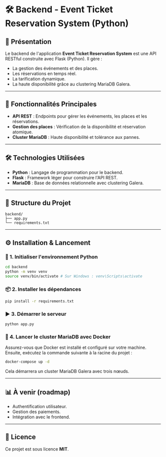# 🛠️ Backend - Event Ticket Reservation System (Python)

## 📌 Présentation

Le backend de l'application **Event Ticket Reservation System** est une API RESTful construite avec Flask (Python). Il gère :

- La gestion des événements et des places.
- Les réservations en temps réel.
- La tarification dynamique.
- La haute disponibilité grâce au clustering MariaDB Galera.

---

## 🚀 Fonctionnalités Principales

- **API REST** : Endpoints pour gérer les événements, les places et les réservations.
- **Gestion des places** : Vérification de la disponibilité et réservation atomique.
- **Cluster MariaDB** : Haute disponibilité et tolérance aux pannes.

---

## 🛠️ Technologies Utilisées

- **Python** : Langage de programmation pour le backend.
- **Flask** : Framework léger pour construire l'API REST.
- **MariaDB** : Base de données relationnelle avec clustering Galera.

---

## 📁 Structure du Projet

```
backend/
├── app.py
└── requirements.txt
```

---

## ⚙️ Installation & Lancement

### 🔁 1. Initialiser l'environnement Python

```bash
cd backend
python -m venv venv
source venv/bin/activate # Sur Windows : venv\Scripts\activate
```

### 📦 2. Installer les dépendances

```bash
pip install -r requirements.txt
```

### ▶️ 3. Démarrer le serveur

```bash
python app.py
```

### 🐳 4. Lancer le cluster MariaDB avec Docker

Assurez-vous que Docker est installé et configuré sur votre machine. Ensuite, exécutez la commande suivante à la racine du projet :

```bash
docker-compose up -d
```

Cela démarrera un cluster MariaDB Galera avec trois nœuds.

---

## 📊 À venir (roadmap)

- Authentification utilisateur.
- Gestion des paiements.
- Intégration avec le frontend.

---

## 🪪 Licence

Ce projet est sous licence **MIT**.
